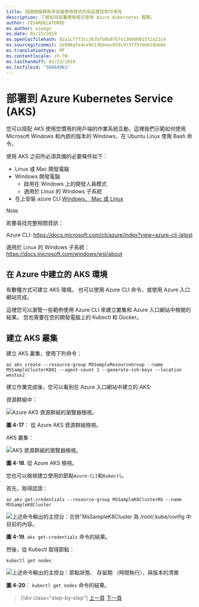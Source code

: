 ```yaml
---
title: 協調微服務和多容器應用程式的高延展性和可用性
description: 了解如何部署應用程式使用 Azure Kubernetes 服務。
author: CESARDELATORRE
ms.author: wiwagn
ms.date: 02/15/2019
ms.openlocfilehash: 82a1cf7f3cc367bfb8b8f67a130600815f2a21c4
ms.sourcegitcommit: 2b986afe4ce9e13bbeec929c9737757eb61de60e
ms.translationtype: MT
ms.contentlocale: zh-TW
ms.lasthandoff: 02/22/2019
ms.locfileid: "56664961"
---
```

# <a name="deploy-to-azure-kubernetes-service-aks"></a>部署到 Azure Kubernetes Service (AKS)

您可以搭配 AKS 使用您慣用的用戶端的作業系統互動，這裡我們示範如何使用 Microsoft Windows 和內嵌的版本的 Windows，在 Ubuntu Linux 使用 Bash 命令。

使用 AKS 之前所必須具備的必要條件如下：

- Linux 或 Mac 開發電腦
- Windows 開發電腦
  - 啟用在 Windows 上的開發人員模式
  - 適用於 Linux 的 Windows 子系統
- 在上安裝 azure CLI [Windows、 Mac 或 Linux](https://docs.microsoft.com/cli/azure/install-azure-cli?view=azure-cli-latest)

> [!NOTE]
> 若要尋找完整相關資訊：
>
> Azure CLI: <https://docs.microsoft.com/cli/azure/index?view=azure-cli-latest>
>
> 適用於 Linux 的 Windows 子系統： <https://docs.microsoft.com/windows/wsl/about>

## <a name="create-the-aks-environment-in-azure"></a>在 Azure 中建立的 AKS 環境

有數種方式可建立 AKS 環境。 也可以使用 Azure CLI 命令，或使用 Azure 入口網站完成。

這裡您可以瀏覽一些範例使用 Azure CLI 來建立叢集和 Azure 入口網站中檢閱的結果。 您也需要在您的開發電腦上的 Kubectl 和 Docker。  

## <a name="create-the-aks-cluster"></a>建立 AKS 叢集

建立 AKS 叢集，使用下列命令：

```console
az aks create --resource-group MSSampleResourceGroup --name MSSampleClusterK801 --agent-count 1 --generate-ssh-keys --location westus2
```

建立作業完成後，您可以看到在 Azure 入口網站中建立的 AKS:

資源群組中：

![Azure AKS 資源群組的瀏覽器檢視。](media/aks-resource-group-view.png)

**圖 4-17**： 從 Azure AKS 資源群組檢視。

AKS 叢集：

![AKS 資源群組的瀏覽器檢視。](media/aks-cluster-view.png)

**圖 4-18**. 從 Azure AKS 檢視。

您也可以檢視建立使用的節點`Azure-CLI`和`Kubectl`。

首先，取得認證：

```console
az aks get-credentials --resource-group MSSampleK8ClusterRG --name MSSampleK8Cluster
```

![上述命令輸出的主控台：合併"MsSampleK8Cluster 為 /root/.kube/config 中目前的內容。](media/get-credentials-command-result.png)

**圖 4-19**. `aks get-credentials` 命令的結果。

然後，從 Kubectl 取得節點：

```console
kubectl get nodes
```

![上述命令輸出的主控台：節點狀態、 存留期 （時間執行），與版本的清單](media/kubectl-get-nodes-command-result.png)

**圖 4-20**： `kubectl get nodes` 命令的結果。

>[!div class="step-by-step"]
>[上一頁](orchestrate-high-scalability-availability.md)
>[下一頁](docker-apps-development-environment.md)
